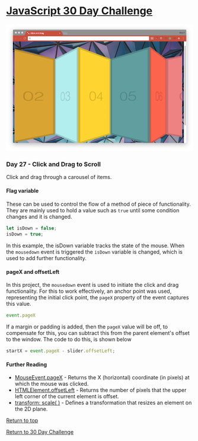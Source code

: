 # [JavaScript 30 Day Challenge](https://javascript30.com/)
![JavaScript30](./day27ClickDragScroll.png)

### Day 27 - Click and Drag to Scroll
Click and drag through a carousel of items.

#### Flag variable
These can be used to control the flow of a method of piece of functionality. They are mainly used to hold a value such as `true` until some condition changes and it is changed.
```js
let isDown = false;
isDown = true;
```
In this example, the isDown variable tracks the state of the mouse. When the `mousedown` event is triggered the `isDown` variable is changed, which is used to add further functionality.

#### pageX and offsetLeft
In this project, the `mousedown` event is used to initiate the click and drag functionality. For this to work effectively, an anchor point was used, representing the initial click point, the `pageX` property of the event captures this value.
```js
event.pageX
```
If a margin or padding is added, then the `pageX` value will be off, to compensate for this, you can subtract this from the parent element's offset to the window. The code to do this, is shown below
```js
startX = event.pageX - slider.offsetLeft;
```

#### Further Reading
- [MouseEvent.pageX](https://developer.mozilla.org/en-US/docs/Web/API/MouseEvent/pageX) - Returns the X (horizontal) coordinate (in pixels) at which the mouse was clicked.
- [HTMLElement.offsetLeft](https://developer.mozilla.org/en-US/docs/Web/API/HTMLElement/offsetLeft) - Returns the number of pixels that the upper left corner of the current element is offset.
- [transform: scale( )](https://developer.mozilla.org/en-US/docs/Web/CSS/transform-function/scale) - Defines a transformation that resizes an element on the 2D plane.

[Return to top](#javascript-30-day-challenge)

[Return to 30 Day Challenge](../../README.md)
